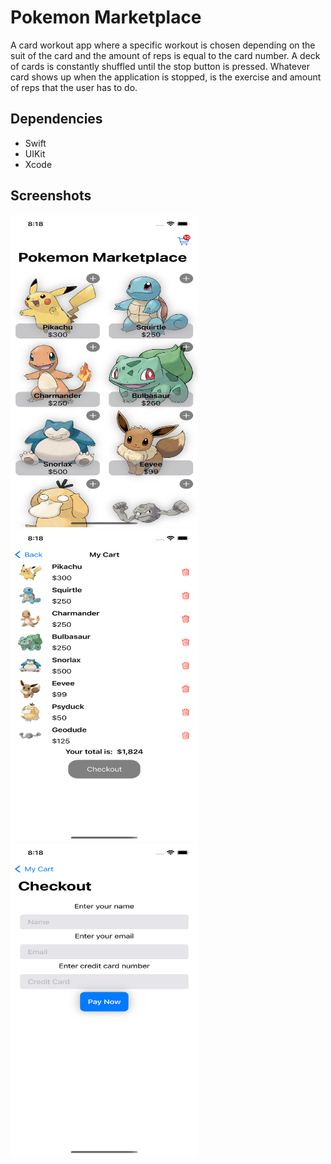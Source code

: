 
#  Pokemon Marketplace
A card workout app where a specific workout is chosen depending on the suit of the card and the amount of reps is equal to the card number. A deck of cards is constantly shuffled until the stop button is pressed. Whatever card shows up when the application is stopped, is the exercise and amount of reps that the user has to do. 

## Dependencies
- Swift
- UIKit
- Xcode

## Screenshots
<img src="https://github.com/patar-nguyen/pokemon_marketplace/blob/master/Pokemon_Marketplace/Assets.xcassets/Marketplace.imageset/Simulator%20Screen%20Shot%20-%20iPhone%2013%20-%202022-09-21%20at%2020.18.02.png?raw=true" data-canonical-src="https://gyazo.com/eb5c5741b6a9a16c692170a41a49c858.png" width="300" height="500" />

<img src="https://github.com/patar-nguyen/pokemon_marketplace/blob/master/Pokemon_Marketplace/Assets.xcassets/Cart.imageset/Simulator%20Screen%20Shot%20-%20iPhone%2013%20-%202022-09-21%20at%2020.18.49.png?raw=true" width="300" height="500" />

<img src="https://github.com/patar-nguyen/pokemon_marketplace/blob/master/Pokemon_Marketplace/Assets.xcassets/Checkout.imageset/Simulator%20Screen%20Shot%20-%20iPhone%2013%20-%202022-09-21%20at%2020.18.23.png?raw=true" width="300" height="500" />

